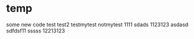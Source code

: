 # temp
some new code
test
test2
testmytest
notmytest
1111
sdads
1123123
asdasd
sdfdsf11
sssss
12213123
